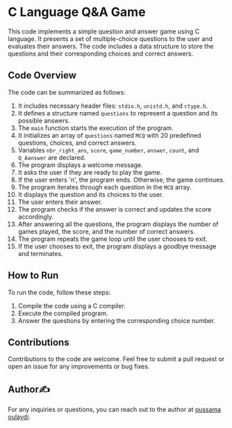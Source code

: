 
# C Language Q&A Game

This code implements a simple question and answer game using C language. It presents a set of multiple-choice questions to the user and evaluates their answers. The code includes a data structure to store the questions and their corresponding choices and correct answers.

## Code Overview

The code can be summarized as follows:

1. It includes necessary header files: `stdio.h`, `unistd.h`, and `ctype.h`.
2. It defines a structure named `questions` to represent a question and its possible answers.
3. The `main` function starts the execution of the program.
4. It initializes an array of `questions` named `MCQ` with 20 predefined questions, choices, and correct answers.
5. Variables `nbr_right_ans`, `score`, `game_number`, `answer`, `count`, and `Q_Aanswer` are declared.
6. The program displays a welcome message.
7. It asks the user if they are ready to play the game.
8. If the user enters 'n', the program ends. Otherwise, the game continues.
9. The program iterates through each question in the `MCQ` array.
10. It displays the question and its choices to the user.
11. The user enters their answer.
12. The program checks if the answer is correct and updates the score accordingly.
13. After answering all the questions, the program displays the number of games played, the score, and the number of correct answers.
14. The program repeats the game loop until the user chooses to exit.
15. If the user chooses to exit, the program displays a goodbye message and terminates.

## How to Run

To run the code, follow these steps:

1. Compile the code using a C compiler.
2. Execute the compiled program.
3. Answer the questions by entering the corresponding choice number.

## Contributions

Contributions to the code are welcome. Feel free to submit a pull request or open an issue for any improvements or bug fixes.

## Author✍️

For any inquiries or questions, you can reach out to the author at [oussama oulaydi](https://www.linkedin.com/in/oussamaoulaydi/).

